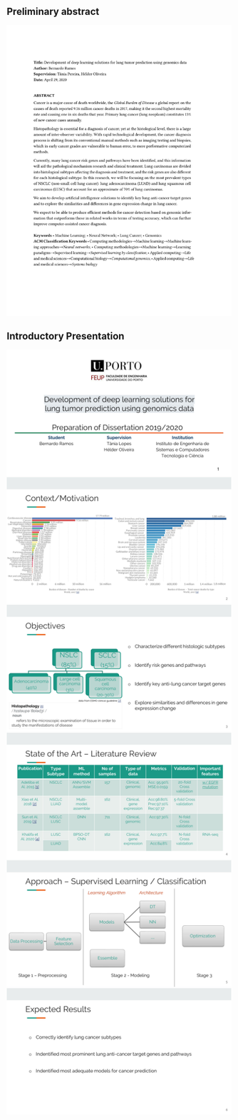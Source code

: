 ## Preliminary abstract
<img src="img/LaTex_model_for_the_Dissertation_Abstract_20200423-1.jpg"/>

## Introductory Presentation
<img src="img/Deliverable_presentation-1.jpg"/>
<img src="img/Deliverable_presentation-2.jpg"/>
<img src="img/Deliverable_presentation-3.jpg"/>
<img src="img/Deliverable_presentation-4.jpg"/>
<img src="img/Deliverable_presentation-5.jpg"/>
<img src="img/Deliverable_presentation-6.jpg"/>
